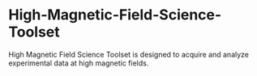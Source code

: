 # High-Magnetic-Field-Science-Toolset
High Magnetic Field Science Toolset is designed to acquire and analyze experimental data at high magnetic fields.
